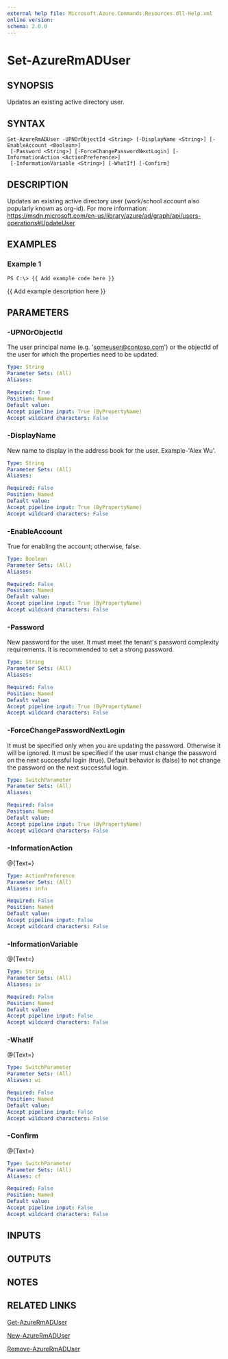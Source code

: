 ```yaml
---
external help file: Microsoft.Azure.Commands.Resources.dll-Help.xml
online version: 
schema: 2.0.0
---
```


# Set-AzureRmADUser
## SYNOPSIS
Updates an existing active directory user.

## SYNTAX

```
Set-AzureRmADUser -UPNOrObjectId <String> [-DisplayName <String>] [-EnableAccount <Boolean>]
 [-Password <String>] [-ForceChangePasswordNextLogin] [-InformationAction <ActionPreference>]
 [-InformationVariable <String>] [-WhatIf] [-Confirm]
```

## DESCRIPTION
Updates an existing active directory user (work/school account also popularly known as org-id).
For more information: https://msdn.microsoft.com/en-us/library/azure/ad/graph/api/users-operations#UpdateUser

## EXAMPLES

### Example 1
```
PS C:\> {{ Add example code here }}
```

{{ Add example description here }}

## PARAMETERS

### -UPNOrObjectId
The user principal name (e.g.
'someuser@contoso.com') or the objectId of the user for which the properties need to be updated.

```yaml
Type: String
Parameter Sets: (All)
Aliases: 

Required: True
Position: Named
Default value: 
Accept pipeline input: True (ByPropertyName)
Accept wildcard characters: False
```

### -DisplayName
New name to display in the address book for the user.
Example-'Alex Wu'.

```yaml
Type: String
Parameter Sets: (All)
Aliases: 

Required: False
Position: Named
Default value: 
Accept pipeline input: True (ByPropertyName)
Accept wildcard characters: False
```

### -EnableAccount
True for enabling the account; otherwise, false.

```yaml
Type: Boolean
Parameter Sets: (All)
Aliases: 

Required: False
Position: Named
Default value: 
Accept pipeline input: True (ByPropertyName)
Accept wildcard characters: False
```

### -Password
New password for the user.
It must meet the tenant's password complexity requirements.
It is recommended to set a strong password.

```yaml
Type: String
Parameter Sets: (All)
Aliases: 

Required: False
Position: Named
Default value: 
Accept pipeline input: True (ByPropertyName)
Accept wildcard characters: False
```

### -ForceChangePasswordNextLogin
It must be specified only when you are updating the password.
Otherwise it will be ignored.
It must be specified if the user must change the password on the next successful login (true).
Default behavior is (false) to not change the password on the next successful login.

```yaml
Type: SwitchParameter
Parameter Sets: (All)
Aliases: 

Required: False
Position: Named
Default value: 
Accept pipeline input: True (ByPropertyName)
Accept wildcard characters: False
```

### -InformationAction
@{Text=}

```yaml
Type: ActionPreference
Parameter Sets: (All)
Aliases: infa

Required: False
Position: Named
Default value: 
Accept pipeline input: False
Accept wildcard characters: False
```

### -InformationVariable
@{Text=}

```yaml
Type: String
Parameter Sets: (All)
Aliases: iv

Required: False
Position: Named
Default value: 
Accept pipeline input: False
Accept wildcard characters: False
```

### -WhatIf
@{Text=}

```yaml
Type: SwitchParameter
Parameter Sets: (All)
Aliases: wi

Required: False
Position: Named
Default value: 
Accept pipeline input: False
Accept wildcard characters: False
```

### -Confirm
@{Text=}

```yaml
Type: SwitchParameter
Parameter Sets: (All)
Aliases: cf

Required: False
Position: Named
Default value: 
Accept pipeline input: False
Accept wildcard characters: False
```

## INPUTS

## OUTPUTS

## NOTES

## RELATED LINKS

[Get-AzureRmADUser]()

[New-AzureRmADUser]()

[Remove-AzureRmADUser]()

